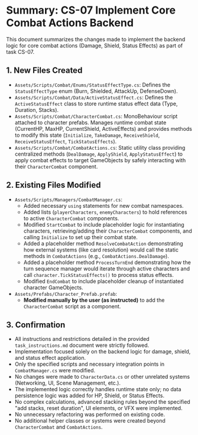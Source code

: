 # Summary: CS-07 Implement Core Combat Actions Backend

This document summarizes the changes made to implement the backend logic for core combat actions (Damage, Shield, Status Effects) as part of task CS-07.

## 1. New Files Created

*   `Assets/Scripts/Combat/Enums/StatusEffectType.cs`: Defines the `StatusEffectType` enum (Burn, Shielded, AttackUp, DefenseDown).
*   `Assets/Scripts/Combat/Data/ActiveStatusEffect.cs`: Defines the `ActiveStatusEffect` class to store runtime status effect data (Type, Duration, Stacks).
*   `Assets/Scripts/Combat/CharacterCombat.cs`: MonoBehaviour script attached to character prefabs. Manages runtime combat state (CurrentHP, MaxHP, CurrentShield, ActiveEffects) and provides methods to modify this state (`Initialize`, `TakeDamage`, `ReceiveShield`, `ReceiveStatusEffect`, `TickStatusEffects`).
*   `Assets/Scripts/Combat/CombatActions.cs`: Static utility class providing centralized methods (`DealDamage`, `ApplyShield`, `ApplyStatusEffect`) to apply combat effects to target GameObjects by safely interacting with their `CharacterCombat` component.

## 2. Existing Files Modified

*   `Assets/Scripts/Managers/CombatManager.cs`:
    *   Added necessary `using` statements for new combat namespaces.
    *   Added lists (`playerCharacters`, `enemyCharacters`) to hold references to active `CharacterCombat` components.
    *   Modified `StartCombat` to include placeholder logic for instantiating characters, retrieving/adding their `CharacterCombat` components, and calling `Initialize` to set up their combat state.
    *   Added a placeholder method `ResolveCombatAction` demonstrating how external systems (like card resolution) would call the static methods in `CombatActions` (e.g., `CombatActions.DealDamage`).
    *   Added a placeholder method `ProcessTurnEnd` demonstrating how the turn sequence manager would iterate through active characters and call `character.TickStatusEffects()` to process status effects.
    *   Modified `EndCombat` to include placeholder cleanup of instantiated character GameObjects.
*   `Assets/Prefabs/Character_Prefab.prefab`:
    *   **Modified manually by the user (as instructed)** to add the `CharacterCombat` script as a component.

## 3. Confirmation

*   All instructions and restrictions detailed in the provided `task_instructions.md` document were strictly followed.
*   Implementation focused solely on the backend logic for damage, shield, and status effect application.
*   Only the specified scripts and necessary integration points in `CombatManager.cs` were modified.
*   No changes were made to `CharacterData.cs` or other unrelated systems (Networking, UI, Scene Management, etc.).
*   The implemented logic correctly handles runtime state only; no data persistence logic was added for HP, Shield, or Status Effects.
*   No complex calculations, advanced stacking rules beyond the specified "add stacks, reset duration", UI elements, or VFX were implemented.
*   No unnecessary refactoring was performed on existing code.
*   No additional helper classes or systems were created beyond `CharacterCombat` and `CombatActions`.